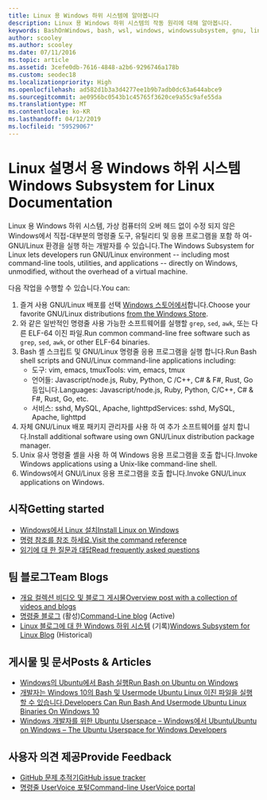 ```yaml
---
title: Linux 용 Windows 하위 시스템에 알아봅니다
description: Linux 용 Windows 하위 시스템의 작동 원리에 대해 알아봅니다.
keywords: BashOnWindows, bash, wsl, windows, windowssubsystem, gnu, linux
author: scooley
ms.author: scooley
ms.date: 07/11/2016
ms.topic: article
ms.assetid: 3cefe0db-7616-4848-a2b6-9296746a178b
ms.custom: seodec18
ms.localizationpriority: High
ms.openlocfilehash: ad582d1b3a3d4277ee1b9b7adb0dc63a644abce9
ms.sourcegitcommit: ae0956bc0543b1c45765f3620ce9a55c9afe55da
ms.translationtype: MT
ms.contentlocale: ko-KR
ms.lasthandoff: 04/12/2019
ms.locfileid: "59529067"
---
```

# <a name="windows-subsystem-for-linux-documentation"></a><span data-ttu-id="dd991-104">Linux 설명서 용 Windows 하위 시스템</span><span class="sxs-lookup"><span data-stu-id="dd991-104">Windows Subsystem for Linux Documentation</span></span>

<span data-ttu-id="dd991-105">Linux 용 Windows 하위 시스템, 가상 컴퓨터의 오버 헤드 없이 수정 되지 않은 Windows에서 직접-대부분의 명령줄 도구, 유틸리티 및 응용 프로그램을 포함 하 여-GNU/Linux 환경을 실행 하는 개발자를 수 있습니다.</span><span class="sxs-lookup"><span data-stu-id="dd991-105">The Windows Subsystem for Linux lets developers run GNU/Linux environment -- including most command-line tools, utilities, and applications -- directly on Windows, unmodified, without the overhead of a virtual machine.</span></span>  

<span data-ttu-id="dd991-106">다음 작업을 수행할 수 있습니다.</span><span class="sxs-lookup"><span data-stu-id="dd991-106">You can:</span></span>

1. <span data-ttu-id="dd991-107">즐겨 사용 GNU/Linux 배포를 선택 [Windows 스토어에서](https://aka.ms/wslstore)합니다.</span><span class="sxs-lookup"><span data-stu-id="dd991-107">Choose your favorite GNU/Linux distributions [from the Windows Store](https://aka.ms/wslstore).</span></span>
1. <span data-ttu-id="dd991-108">와 같은 일반적인 명령줄 사용 가능한 소프트웨어를 실행할 `grep`, `sed`, `awk`, 또는 다른 ELF-64 이진 파일.</span><span class="sxs-lookup"><span data-stu-id="dd991-108">Run common command-line free software such as `grep`, `sed`, `awk`, or other ELF-64 binaries.</span></span> 
1. <span data-ttu-id="dd991-109">Bash 셸 스크립트 및 GNU/Linux 명령줄 응용 프로그램을 실행 합니다.</span><span class="sxs-lookup"><span data-stu-id="dd991-109">Run Bash shell scripts and GNU/Linux command-line applications including:</span></span>  
    * <span data-ttu-id="dd991-110">도구: vim, emacs, tmux</span><span class="sxs-lookup"><span data-stu-id="dd991-110">Tools: vim, emacs, tmux</span></span>
    * <span data-ttu-id="dd991-111">언어들: Javascript/node.js, Ruby, Python, C /C++, C# & F#, Rust, Go 등입니다.</span><span class="sxs-lookup"><span data-stu-id="dd991-111">Languages: Javascript/node.js, Ruby, Python, C/C++, C# & F#, Rust, Go, etc.</span></span>
    * <span data-ttu-id="dd991-112">서비스: sshd, MySQL, Apache, lighttpd</span><span class="sxs-lookup"><span data-stu-id="dd991-112">Services: sshd, MySQL, Apache, lighttpd</span></span>
1. <span data-ttu-id="dd991-113">자체 GNU/Linux 배포 패키지 관리자를 사용 하 여 추가 소프트웨어를 설치 합니다.</span><span class="sxs-lookup"><span data-stu-id="dd991-113">Install additional software using own GNU/Linux distribution package manager.</span></span>
1. <span data-ttu-id="dd991-114">Unix 유사 명령줄 셸을 사용 하 여 Windows 응용 프로그램을 호출 합니다.</span><span class="sxs-lookup"><span data-stu-id="dd991-114">Invoke Windows applications using a Unix-like command-line shell.</span></span>
1. <span data-ttu-id="dd991-115">Windows에서 GNU/Linux 응용 프로그램을 호출 합니다.</span><span class="sxs-lookup"><span data-stu-id="dd991-115">Invoke GNU/Linux applications on Windows.</span></span>

## <a name="getting-started"></a><span data-ttu-id="dd991-116">시작</span><span class="sxs-lookup"><span data-stu-id="dd991-116">Getting started</span></span>

* [<span data-ttu-id="dd991-117">Windows에서 Linux 설치</span><span class="sxs-lookup"><span data-stu-id="dd991-117">Install Linux on Windows</span></span>](install_guide.md)
* [<span data-ttu-id="dd991-118">명령 참조를 참조 하세요.</span><span class="sxs-lookup"><span data-stu-id="dd991-118">Visit the command reference</span></span>](reference.md)
* [<span data-ttu-id="dd991-119">읽기에 대 한 질문과 대답</span><span class="sxs-lookup"><span data-stu-id="dd991-119">Read frequently asked questions</span></span>](faq.md)

## <a name="team-blogs"></a><span data-ttu-id="dd991-120">팀 블로그</span><span class="sxs-lookup"><span data-stu-id="dd991-120">Team Blogs</span></span>
*  [<span data-ttu-id="dd991-121">개요 컬렉션 비디오 및 블로그 게시물</span><span class="sxs-lookup"><span data-stu-id="dd991-121">Overview post with a collection of videos and blogs</span></span>](https://blogs.msdn.microsoft.com/commandline/learn-about-windows-console-and-windows-subsystem-for-linux-wsl/)
* <span data-ttu-id="dd991-122">[명령줄 블로그](https://blogs.msdn.microsoft.com/commandline/) (활성)</span><span class="sxs-lookup"><span data-stu-id="dd991-122">[Command-Line blog](https://blogs.msdn.microsoft.com/commandline/) (Active)</span></span>
* <span data-ttu-id="dd991-123">[Linux 블로그에 대 한 Windows 하위 시스템](https://blogs.msdn.microsoft.com/wsl/) (기록)</span><span class="sxs-lookup"><span data-stu-id="dd991-123">[Windows Subsystem for Linux Blog](https://blogs.msdn.microsoft.com/wsl/) (Historical)</span></span>

## <a name="posts--articles"></a><span data-ttu-id="dd991-124">게시물 및 문서</span><span class="sxs-lookup"><span data-stu-id="dd991-124">Posts & Articles</span></span>
* [<span data-ttu-id="dd991-125">Windows의 Ubuntu에서 Bash 실행</span><span class="sxs-lookup"><span data-stu-id="dd991-125">Run Bash on Ubuntu on Windows</span></span>](https://blogs.windows.com/buildingapps/2016/03/30/run-bash-on-ubuntu-on-windows/)
* [<span data-ttu-id="dd991-126">개발자는 Windows 10의 Bash 및 Usermode Ubuntu Linux 이진 파일을 실행할 수 있습니다.</span><span class="sxs-lookup"><span data-stu-id="dd991-126">Developers Can Run Bash And Usermode Ubuntu Linux Binaries On Windows 10</span></span>](https://www.hanselman.com/blog/DevelopersCanRunBashShellAndUsermodeUbuntuLinuxBinariesOnWindows10.aspx)
* [<span data-ttu-id="dd991-127">Windows 개발자를 위한 Ubuntu Userspace – Windows에서 Ubuntu</span><span class="sxs-lookup"><span data-stu-id="dd991-127">Ubuntu on Windows – The Ubuntu Userspace for Windows Developers</span></span>](https://insights.ubuntu.com/2016/03/30/ubuntu-on-windows-the-ubuntu-userspace-for-windows-developers/) 

## <a name="provide-feedback"></a><span data-ttu-id="dd991-128">사용자 의견 제공</span><span class="sxs-lookup"><span data-stu-id="dd991-128">Provide Feedback</span></span>
* [<span data-ttu-id="dd991-129">GitHub 문제 추적기</span><span class="sxs-lookup"><span data-stu-id="dd991-129">GitHub issue tracker</span></span>](https://github.com/Microsoft/BashOnWindows/issues)
* [<span data-ttu-id="dd991-130">명령줄 UserVoice 포털</span><span class="sxs-lookup"><span data-stu-id="dd991-130">Command-line UserVoice portal</span></span>](https://wpdev.uservoice.com/forums/266908-command-prompt-console-bash-on-ubuntu-on-windo/category/161892-bash)
